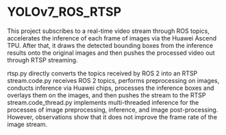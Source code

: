 # YOLOv7_ROS_RTSP
This project subscribes to a real-time video stream through ROS topics, accelerates the inference of each frame of images via the Huawei Ascend TPU. After that, it draws the detected bounding boxes from the inference results onto the original images and then pushes the processed video out through RTSP streaming.

rtsp.py directly converts the topics received by ROS 2 into an RTSP stream.code.py receives ROS 2 topics, performs preprocessing on images, conducts inference via Huawei chips, processes the inference boxes and overlays them on the images, and then pushes the stream to the RTSP stream.code_thread.py implements multi-threaded inference for the processes of image preprocessing, inference, and image post-processing. However, observations show that it does not improve the frame rate of the image stream.
